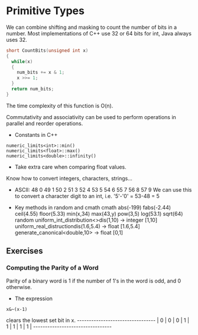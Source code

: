 # Primitive Types

We can combine shifting and masking to count the number of bits in a number.
Most implementations of C++ use 32 or 64 bits for int, Java always uses 32.
```cpp
short CountBits(unsigned int x)
{
  while(x)
  {
    num_bits += x & 1;
    x >>= 1;
  }
  return num_bits;
}
```
The time complexity of this function is O(n).

Commutativity and associativity can be used to perform operations
in parallel and reorder operations.

- Constants in C++
```
numeric_limits<int>::min()
numeric_limits<float>::max()
numeric_limits<double>::infinity()
```
* Take extra care when comparing float values.

Know how to convert integers, characters, strings...
- ASCII:
    48 0
    49 1
    50 2
    51 3
    52 4
    53 5
    54 6
    55 7
    56 8
    57 9
We can use this to convert a character digit to an int, i.e.
    '5'-'0' = 53-48 = 5

- Key methods in random and cmath
cmath
    abs(-199)
    fabs(-2.44)
    ceil(4.55)
    floor(5.33)
    min(x,34)
    max(43,y)
    pow(3,5)
    log(53.1)
    sqrt(64)
random
    uniform_int_distribution<>dis(1,10) -> integer [1,10]
    uniform_real_distruction<double>dis(1.6,5.4) -> float [1.6,5.4]
    generate_canonical<double,10> -> float [0,1]


## Exercises

### Computing the Parity of a Word
Parity of a binary word is 1 if the number of 1's in the word is odd,
and 0 otherwise.

- The expression
``` 
x&~(x-1) 
```
clears the lowest set bit in x.
    ---------------------------------
    | 0 | 0 | 0 | 1 | 1 | 1 | 1 | 1 |
    ---------------------------------
